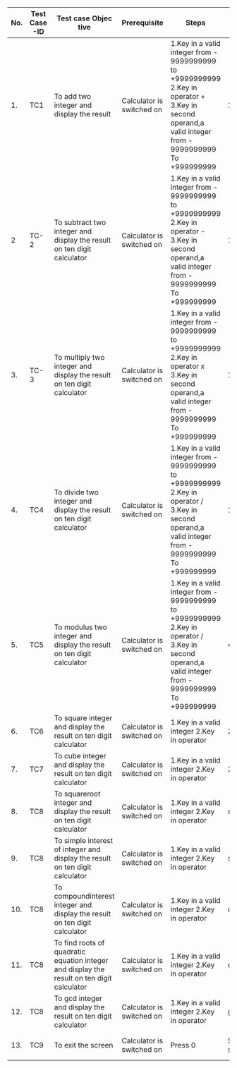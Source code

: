 |**No.**	|**Test Case -ID**	|**Test case Objec tive**|	**Prerequisite**	|**Steps**	|**Input data**	| **Expected Result**	|**Actual Result**|**Rema rks/ Status**|
|----|----------------|--------------------|----------------|-------|-----------|-----------------|----------------|----------------|
|1.|TC1	|To add two integer and display the result |	Calculator is switched on|	1.Key in a valid integer from - 9999999999 to +9999999999 2.Key in operator + 3.Key in second operand,a valid integer from - 9999999999 To +999999999	|135 + 100	|235 |235	| Pass|
|2|	TC-2|	To subtract two integer and display the result on ten digit calculator	|Calculator is switched on	|1.Key in a valid integer from - 9999999999 to +9999999999 2.Key in operator - 3.Key in second operand,a valid integer from - 9999999999 To +999999999	|135- 100|	35|	35	|Pass|
|3.|	TC-3|	To multiply two integer and display the result on ten digit calculator	|Calculator is switched on	|1.Key in a valid integer from - 9999999999 to +9999999999 2.Key in operator x 3.Key in second operand,a valid integer from - 9999999999 To +999999999	|100 x 400	|40000|40000	|Pass|
|4.|	TC4	|To divide two integer and display the result on ten digit calculator|	Calculator is switched on	|1.Key in a valid integer from - 9999999999 to +9999999999 2.Key in operator / 3.Key in second operand,a valid integer from - 9999999999 To +999999999	|100/ 25|	40|	40	|Pass|
|5.|	TC5	|To modulus two integer and display the result on ten digit calculator|	Calculator is switched on	|1.Key in a valid integer from - 9999999999 to +9999999999 2.Key in operator / 3.Key in second operand,a valid integer from - 9999999999 To +999999999	|4% 2|	2|	2	|Pass|
|6.|	TC6	|To square  integer and display the result on ten digit calculator|	Calculator is switched on	|1.Key in a valid integer  2.Key in operator  	|2^2|	4 |	4	|Pass|
|7.|	TC7	|To cube  integer and display the result on ten digit calculator|	Calculator is switched on	|1.Key in a valid integer  2.Key in operator  	|2^2^2|	8 |	8	|Pass|
|8.|	TC8	|To squareroot  integer and display the result on ten digit calculator|	Calculator is switched on	|1.Key in a valid integer  2.Key in operator  	|squareroot(4)|	2 |	2	|Pass|
|9.|	TC8	|To  simple interest of   integer and display the result on ten digit calculator|	Calculator is switched on	|1.Key in a valid integer  2.Key in operator  	|simpleinterest(5000,15,1)|	750.0 |		750.0|Pass|
|10.|	TC8	|To compoundinterest  integer and display the result on ten digit calculator|	Calculator is switched on	|1.Key in a valid integer  2.Key in operator  	|compoundinterest(5000,15,1)|	804.855 |	804.8|Pass|
|11.|	TC8	|To find roots of quadratic equation  integer and display the result on ten digit calculator|	Calculator is switched on	|1.Key in a valid integer  2.Key in operator  	|quadratic_equation(3,5,2)|	-0.67 and -1.00|	-0.67 and -1.00	|Pass|
|12.|	TC8	|To gcd  integer and display the result on ten digit calculator|	Calculator is switched on	|1.Key in a valid integer  2.Key in operator  	|gcd(181,29)|	1 |	1	|Pass|
|13.|	TC9|	To exit the screen|	Calculator is switched on	|Press 0|Symbol ‗0‘ should appear on screen	| |Symbol‗0‘ appears on screen	|Pass|

